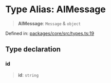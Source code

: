 # Type Alias: AIMessage

> **AIMessage**: `Message` & `object`

Defined in: [packages/core/src/types.ts:19](https://github.com/GeoDaCenter/openassistant/blob/0c688d870b87d67f5ae44bc9413af48292a3320a/packages/core/src/types.ts#L19)

## Type declaration

### id

> **id**: `string`
